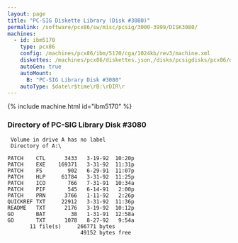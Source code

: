 ```yaml
---
layout: page
title: "PC-SIG Diskette Library (Disk #3080)"
permalink: /software/pcx86/sw/misc/pcsig/3000-3999/DISK3080/
machines:
  - id: ibm5170
    type: pcx86
    config: /machines/pcx86/ibm/5170/cga/1024kb/rev3/machine.xml
    diskettes: /machines/pcx86/diskettes.json,/disks/pcsigdisks/pcx86/diskettes.json
    autoGen: true
    autoMount:
      B: "PC-SIG Library Disk #3080"
    autoType: $date\r$time\rB:\rDIR\r
---
```


{% include machine.html id="ibm5170" %}

### Directory of PC-SIG Library Disk #3080

     Volume in drive A has no label
     Directory of A:\

    PATCH    CTL      3433   3-19-92  10:20p
    PATCH    EXE    169371   3-31-92  11:31p
    PATCH    FS        902   6-29-91  11:07p
    PATCH    HLP     61784   3-31-92  11:25p
    PATCH    ICO       766   7-31-91  10:34a
    PATCH    PIF       545   6-14-91   2:00p
    PATCH    PRN      3766   1-11-92   2:26p
    QUICKREF TXT     22912   3-31-92  11:36p
    README   TXT      2176   3-19-92  10:12p
    GO       BAT        38   1-31-91  12:58a
    GO       TXT      1078   8-27-92   9:54a
           11 file(s)     266771 bytes
                           49152 bytes free
